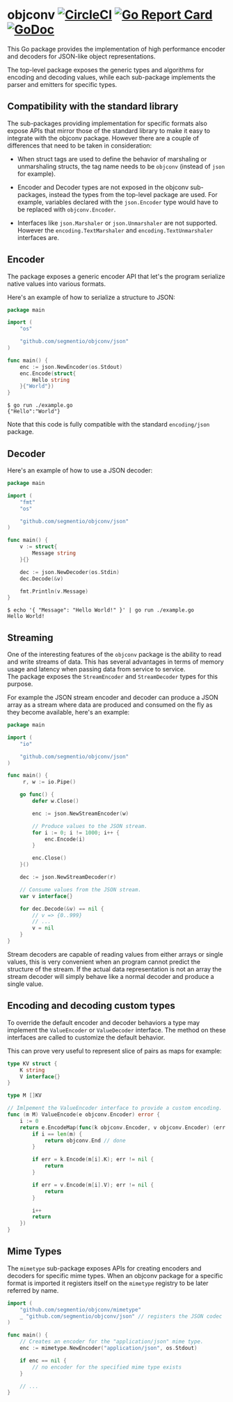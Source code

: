 objconv [![CircleCI](https://circleci.com/gh/segmentio/objconv.svg?style=shield)](https://circleci.com/gh/segmentio/objconv) [![Go Report Card](https://goreportcard.com/badge/github.com/segmentio/objconv)](https://goreportcard.com/report/github.com/segmentio/objconv) [![GoDoc](https://godoc.org/github.com/segmentio/objconv?status.svg)](https://godoc.org/github.com/segmentio/objconv)
=======

This Go package provides the implementation of high performance encoder and
decoders for JSON-like object representations.

The top-level package exposes the generic types and algorithms for encoding and
decoding values, while each sub-package implements the parser and emitters for
specific types.

Compatibility with the standard library
---------------------------------------

The sub-packages providing implementation for specific formats also expose APIs
that mirror those of the standard library to make it easy to integrate with the
objconv package. However there are a couple of differences that need to be taken
in consideration:

- When struct tags are used to define the behavior of marshaling or unmarshaling
structs, the tag name needs to be `objconv` (instead of `json` for example).

- Encoder and Decoder types are not exposed in the objconv sub-packages, instead
the types from the top-level package are used. For example, variables declared
with the `json.Encoder` type would have to be replaced with `objconv.Encoder`.

- Interfaces like `json.Marshaler` or `json.Unmarshaler` are not supported.
However the `encoding.TextMarshaler` and `encoding.TextUnmarshaler` interfaces
are.

Encoder
-------

The package exposes a generic encoder API that let's the program serialize
native values into various formats.

Here's an example of how to serialize a structure to JSON:
```go
package main

import (
    "os"

    "github.com/segmentio/objconv/json"
)

func main() {
    enc := json.NewEncoder(os.Stdout)
    enc.Encode(struct{
        Hello string
    }{"World"})
}
```
```
$ go run ./example.go
{"Hello":"World"}
```

Note that this code is fully compatible with the standard `encoding/json`
package.

Decoder
-------

Here's an example of how to use a JSON decoder:
```go
package main

import (
    "fmt"
    "os"

    "github.com/segmentio/objconv/json"
)

func main() {
    v := struct{
        Message string
    }{}

    dec := json.NewDecoder(os.Stdin)
    dec.Decode(&v)

    fmt.Println(v.Message)
}
```
```
$ echo '{ "Message": "Hello World!" }' | go run ./example.go
Hello World!
```

Streaming
---------

One of the interesting features of the `objconv` package is the ability to read
and write streams of data. This has several advantages in terms of memory usage
and latency when passing data from service to service.  
The package exposes the `StreamEncoder` and `StreamDecoder` types for this
purpose.

For example the JSON stream encoder and decoder can produce a JSON array as a
stream where data are produced and consumed on the fly as they become available,
here's an example:
```go
package main

import (
    "io"

    "github.com/segmentio/objconv/json"
)

func main() {
     r, w := io.Pipe()

    go func() {
        defer w.Close()

        enc := json.NewStreamEncoder(w)

        // Produce values to the JSON stream.
        for i := 0; i != 1000; i++ {
            enc.Encode(i)
        }

        enc.Close()
    }()

    dec := json.NewStreamDecoder(r)

    // Consume values from the JSON stream.
    var v interface{}

    for dec.Decode(&v) == nil {
        // v => {0..999}
        // ...
        v = nil
    }
}
```

Stream decoders are capable of reading values from either arrays or single
values, this is very convenient when an program cannot predict the structure of
the stream. If the actual data representation is not an array the stream decoder
will simply behave like a normal decoder and produce a single value.

Encoding and decoding custom types
----------------------------------

To override the default encoder and decoder behaviors a type may implement the
`ValueEncoder` or `ValueDecoder` interface. The method on these interfaces are
called to customize the default behavior.

This can prove very useful to represent slice of pairs as maps for example:
```go
type KV struct {
    K string
    V interface{}
}

type M []KV

// Imlpement the ValueEncoder interface to provide a custom encoding.
func (m M) ValueEncode(e objconv.Encoder) error {
    i := 0
    return e.EncodeMap(func(k objconv.Encoder, v objconv.Encoder) (err error) {
        if i == len(m) {
            return objconv.End // done
        }

        if err = k.Encode(m[i].K); err != nil {
            return
        }

        if err = v.Encode(m[i].V); err != nil {
            return
        }

        i++
        return
    })
}
```

Mime Types
----------

The `mimetype` sub-package exposes APIs for creating encoders and decoders for
specific mime types. When an objconv package for a specific format is imported
it registers itself on the `mimetype` registry to be later referred by name.

```go
import (
    "github.com/segmentio/objconv/mimetype"
    _ "github.com/segmentio/objconv/json" // registers the JSON codec
)

func main() {
    // Creates an encoder for the "application/json" mime type.
    enc := mimetype.NewEncoder("application/json", os.Stdout)

    if enc == nil {
        // no encoder for the specified mime type exists
    }

    // ...
}
```
